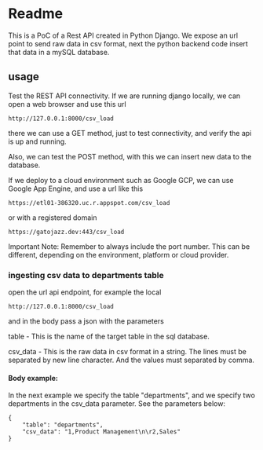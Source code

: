 # Readme

This is a PoC of a Rest API created in Python Django.
We expose an url point to send raw data in csv format,
next the python backend code insert that data in a 
mySQL database.

## usage

Test the REST API connectivity.
If we are running django locally, we can open a web browser and use this url

```
http://127.0.0.1:8000/csv_load
```

there we can use a GET method, just to test connectivity, and verify the api is up and running.

Also, we can test the POST method,
with this we can insert new data to the database.

If we deploy to a cloud environment such as Google GCP,
we can use Google App Engine, and use a url like this

```
https://etl01-386320.uc.r.appspot.com/csv_load
```

or with a registered domain

```
https://gatojazz.dev:443/csv_load
```

Important Note: Remember to always include the port number. 
                This can be different, depending on the environment, platform or cloud provider. 

### ingesting csv data to departments table

open the url api endpoint, for example the local

```
http://127.0.0.1:8000/csv_load
```

and in the body pass a json with the parameters

table - This is the name of the target table in the sql database.

csv_data - This is the raw data in csv format in a string. The lines must be separated by 
           new line character. And the values must separated by comma. 

#### Body example:

In the next example we specify the table "departments", and we specify two departments in the 
csv_data parameter. See the parameters below:


```
{
    "table": "departments",
    "csv_data": "1,Product Management\n\r2,Sales"
}
```
